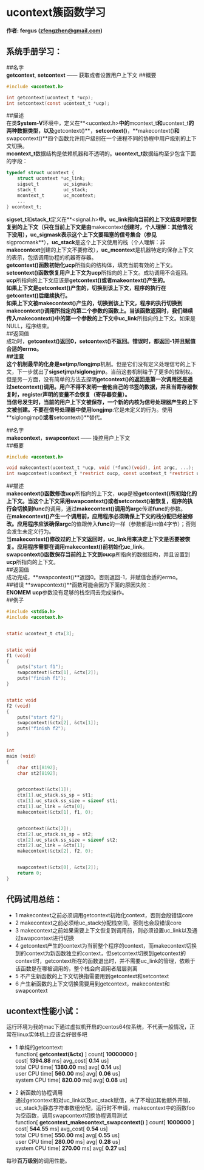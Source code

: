 # ucontext簇函数学习  
**作者: fergus (zfengzhen@gmail.com)**      

系统手册学习： 
-----------   

##名字  
**getcontext**, **setcontext** —— 获取或者设置用户上下文
##概要  
```c
#include <ucontext.h>

int getcontext(ucontext_t *ucp);
int setcontext(const ucontext_t *ucp);
```  
##描述  
在类**System-V**环境中，定义在**<ucontext.h>**中的**mcontext_t**和**ucontext_t**的两种数据类型，以及**getcontext()**，**setcontext()**，**makecontext()**和**swapcontext()**四个函数允许用户级别在一个进程不同的协程中用户级别的上下文切换。  
**mcontext_t**数据结构是依赖机器和不透明的。**ucontext_t**数据结构至少包含下面的字段：  
```c
typedef struct ucontext {
    struct ucontext *uc_link;
    sigset_t         uc_sigmask;
    stack_t          uc_stack;
    mcontext_t       uc_mcontext;
    ...
} ucontext_t;
```  
**sigset_t**和**stack_t**定义在**<signal.h>**中。**uc_link**指向当前的上下文结束时要恢复到的上下文（只在当前上下文是由**makecontext**创建时，个人理解：其他情况下没用），**uc_sigmask**表示这个上下文要阻塞的信号集合（参见**sigprocmask**），**uc_stack**是这个上下文使用的栈（个人理解：非**makecontext**创建的上下文不要修改），**uc_mcontext**是机器特定的保存上下文的表示，包括调用协程的机器寄存器。  
**getcontext()**函数初始化**ucp**所指向的结构体，填充当前有效的上下文。  
**setcontext()**函数恢复用户上下文为**ucp**所指向的上下文。成功调用不会返回。**ucp**所指向的上下文应该是**getcontext()**或者**makeontext()**产生的。  
如果上下文是**getcontext()**产生的，切换到该上下文，程序的执行在**getcontext()**后继续执行。  
如果上下文被**makecontext()**产生的，切换到该上下文，程序的执行切换到**makecontext()**调用所指定的第二个参数的函数上。当该函数返回时，我们继续传入**makecontext()**中的第一个参数的上下文中**uc_link**所指向的上下文。如果是NULL，程序结束。  
##返回值    
成功时，**getcontext()**返回0，s**etcontext()**不返回。错误时，都返回-1并且赋值合适的errno。  
##注意  
这个机制最早的化身是**setjmp/longjmp**机制。但是它们没有定义处理信号的上下文，下一步就出了**sigsetjmp/siglongjmp**。当前这套机制给予了更多的控制权。但是另一方面，没有简单的方法去探明**getcontext()**的返回是第一次调用还是通过**setcontext()**调用。用户不得不发明一套他自己的书签的数据，并且当寄存器恢复时，register声明的变量不会恢复（寄存器变量）。  
当信号发生时，当前的用户上下文被保存，一个新的内核为信号处理器产生的上下文被创建。不要在信号处理器中使用**longjmp**:它是未定义的行为。使用**siglongjmp()**或者**setcontext()**替代。  

##名字  
**makecontext**，**swapcontext** —— 操控用户上下文  
##概要  
```c
#include <ucontext.h>

void makecontext(ucontext_t *ucp, void (*func)(void), int argc, ...);
int swapcontext(ucontext_t *restrict oucp, const ucontext_t *restrict ucp);
```  
##描述  
**makecontext()**函数修改**ucp**所指向的上下文，**ucp**是被**getcontext()**所初始化的上下文。当这个上下文采用**swapcontext()**或者**setcontext()**被恢复，程序的执行会切换到**func**的调用，通过**makecontext()**调用的**argc**传递**func**的参数。  
在**makecontext()**产生一个调用前，应用程序必须确保上下文的栈分配已经被修改。应用程序应该确保**argc**的值跟传入**func**的一样（参数都是int值4字节）；否则会发生未定义行为。  
当**makecontext()**修改过的上下文返回时，**uc_link**用来决定上下文是否要被恢复。应用程序需要在调用**makecontext()**前初始化**uc_link**。  
**swapcontext()**函数保存当前的上下文到**oucp**所指向的数据结构，并且设置到**ucp**所指向的上下文。   
##返回值  
成功完成，**swapcontext()**返回0。否则返回-1，并赋值合适的errno。  
##错误
**swapcontext()**函数可能会因为下面的原因失败：  
**ENOMEM** **ucp**参数没有足够的栈空间去完成操作。  
##例子  
```c
#include <stdio.h>
#include <ucontext.h>


static ucontext_t ctx[3];


static void
f1 (void)
{
    puts("start f1");
    swapcontext(&ctx[1], &ctx[2]);
    puts("finish f1");
}


static void
f2 (void)
{
    puts("start f2");
    swapcontext(&ctx[2], &ctx[1]);
    puts("finish f2");
}


int
main (void)
{
    char st1[8192];
    char st2[8192];


    getcontext(&ctx[1]);
    ctx[1].uc_stack.ss_sp = st1;
    ctx[1].uc_stack.ss_size = sizeof st1;
    ctx[1].uc_link = &ctx[0];
    makecontext(&ctx[1], f1, 0);


    getcontext(&ctx[2]);
    ctx[2].uc_stack.ss_sp = st2;
    ctx[2].uc_stack.ss_size = sizeof st2;
    ctx[2].uc_link = &ctx[1];
    makecontext(&ctx[2], f2, 0);


    swapcontext(&ctx[0], &ctx[2]);
    return 0;
}
```  

代码试用总结：  
-----------   
- 1 makecontext之前必须调用getcontext初始化context，否则会段错误core  
- 2 makecontext之前必须给uc_stack分配栈空间，否则也会段错误core  
- 3 makecontext之前如果需要上下文恢复到调用前，则必须设置uc_link以及通过swapcontext进行切换  
- 4 getcontext产生的context为当前整个程序的context，而makecontext切换到的context为新函数独立的context，但setcontext切换到getcontext的context时，getcontext所在的函数退出时，并不需要uc_link的管理，依赖于该函数是在哪被调用的，整个栈会向调用者层层剥离   
- 5 不产生新函数的上下文切换指需要用到getcontext和setcontext  
- 6 产生新函数的上下文切换需要用到getcontext，makecontext和swapcontext  


ucontext性能小试：  
-----------   
运行环境为我的mac下通过虚拟机开启的centos64位系统，不代表一般情况，正常在linux实体机上应该会好很多吧  

- 1 单纯的getcontext:  
function[ **getcontext(&ctx)** ] count[ **10000000** ]  
cost[ **1394.88** ms] avg_cost[ **0.14** us]  
total CPU time[ **1380.00** ms] avg[ **0.14** us]  
user CPU time[ **560.00** ms] avg[ **0.06** us]  
system CPU time[ **820.00** ms] avg[ **0.08** us]  

- 2 新函数的协程调用  
通过getcontext和对uc_link以及uc_stack赋值，未了不增加其他额外开销，uc_stack为静态字符串数组分配，运行时不申请，makecontext中的函数foo为空函数，调用swapcontext切换协程调用测试  
function[ **getcontext_makecontext_swapcontext()** ] count[ **1000000** ]  
cost[ **544.55** ms] avg_cost[ **0.54** us]  
total CPU time[ **550.00** ms] avg[ **0.55** us]  
user CPU time[ **280.00** ms] avg[ **0.28** us]  
system CPU time[ **270.00** ms] avg[ **0.27** us]  

每秒**百万级别**的调用性能。  